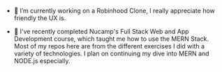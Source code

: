 - 🔭 I’m currently working on a Robinhood Clone, I really appreciate how friendly the UX is.

- 🌱 I've recently completed Nucamp's Full Stack Web and App Development course, which taught me how to use the MERN Stack. Most of my repos here are from the different exercises I did with a variety of technologies. I plan on continuing my dive into MERN and NODE.js especially.

<!--
**Ry-E/Ry-e** is a ✨ _special_ ✨ repository because its `README.md` (this file) appears on your GitHub profile.

Here are some ideas to get you started:

- 🔭 I’m currently working on ...
- 🌱 I’m currently learning ...
- 👯 I’m looking to collaborate on ...
- 🤔 I’m looking for help with ...
- 💬 Ask me about ...
- 📫 How to reach me: ...
- 😄 Pronouns: ...
- ⚡ Fun fact: ...
-->
